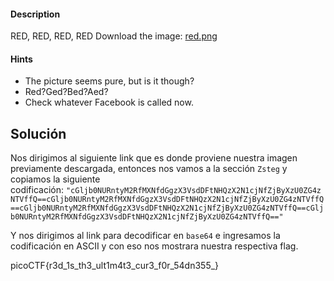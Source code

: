 #### Description

[](https://github.com/JazSparrow/Hacking-notes-2025/blob/main/Hacking-notes-2025/PicoCTF/Tarea%203%20-%20Forensic/08_RED.md#description)

RED, RED, RED, RED Download the image: [red.png](https://challenge-files.picoctf.net/c_verbal_sleep/831307718b34193b288dde31e557484876fb84978b5818e2627e453a54aa9ba6/red.png)

#### Hints

[](https://github.com/JazSparrow/Hacking-notes-2025/blob/main/Hacking-notes-2025/PicoCTF/Tarea%203%20-%20Forensic/08_RED.md#hints)

- The picture seems pure, but is it though?
- Red?Ged?Bed?Aed?
- Check whatever Facebook is called now.

## Solución

[](https://github.com/JazSparrow/Hacking-notes-2025/blob/main/Hacking-notes-2025/PicoCTF/Tarea%203%20-%20Forensic/08_RED.md#soluci%C3%B3n)

Nos dirigimos al siguiente link que es donde proviene nuestra imagen previamente descargada, entonces nos vamos a la sección `Zsteg` y copiamos la siguiente codificación: `"cGljb0NURntyM2RfMXNfdGgzX3VsdDFtNHQzX2N1cjNfZjByXzU0ZG4zNTVffQ==cGljb0NURntyM2RfMXNfdGgzX3VsdDFtNHQzX2N1cjNfZjByXzU0ZG4zNTVffQ==cGljb0NURntyM2RfMXNfdGgzX3VsdDFtNHQzX2N1cjNfZjByXzU0ZG4zNTVffQ==cGljb0NURntyM2RfMXNfdGgzX3VsdDFtNHQzX2N1cjNfZjByXzU0ZG4zNTVffQ=="`

Y nos dirigimos al link para decodificar en `base64` e ingresamos la codificación en ASCII y con eso nos mostrara nuestra respectiva flag.

picoCTF{r3d_1s_th3_ult1m4t3_cur3_f0r_54dn355_}